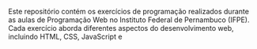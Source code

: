 Este repositório contém os exercícios de programação realizados durante as aulas de Programação Web no Instituto Federal de Pernambuco (IFPE). Cada exercício aborda diferentes aspectos do desenvolvimento web, incluindo HTML, CSS, JavaScript e
